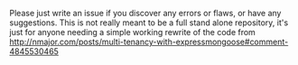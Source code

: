 Please just write an issue if you discover any errors or flaws, or have any suggestions.
This is not really meant to be a full stand alone repository, it's just for anyone needing a simple working rewrite of the code from http://nmajor.com/posts/multi-tenancy-with-expressmongoose#comment-4845530465
